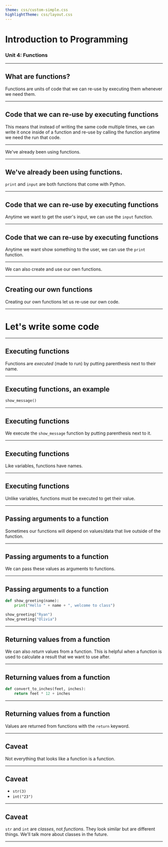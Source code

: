 ```yaml
---
theme: css/custom-simple.css
highlightTheme: css/layout.css
---
```


<!-- .slide: class="center" -->

# Introduction to Programming

### Unit 4: Functions

---

<!--
paginate: true
footer: 'Unit 4: Functions'
-->

## What are functions?

<span class="center narrow">

Functions are units of code that we can re-use by executing them whenever we need them.

</span>

---

## Code that we can re-use by executing functions

<span class="center narrow">

This means that instead of writing the same code multiple times, we can write it once inside of a function and re-use by calling the function anytime we need the run that code.

</span>

---

We've already been using functions.

---

## We've already been using functions.

`print` and `input` are both functions that come with Python.

---

## Code that we can re-use by executing functions

Anytime we want to get the user's input, we can use the `input` function.

---

## Code that we can re-use by executing functions

Anytime we want show something to the user, we can use the `print` function.

---

We can also create and use our own functions.

---

## Creating our own functions

Creating our own functions let us re-use our own code.

---

# Let's write some code

---

## Executing functions

Functions are _executed_ (made to run) by putting parenthesis next to their name.

---

## Executing functions, an example

<span class="centered narrow">

```python
show_message()
```

</span>

---

## Executing functions

We execute the `show_message` function by putting parenthesis next to it.

---

## Executing functions

Like variables, functions have names.

---

## Executing functions

Unlike variables, functions must be executed to get their value.

---

## Passing arguments to a function

Sometimes our functions will depend on values/data that live outside of the function.

---

## Passing arguments to a function

We can pass these values as arguments to functions.

---

## Passing arguments to a function

```python
def show_greeting(name):
    print("Hello " + name + ", welcome to class")

show_greeting("Ryan")
show_greeting("Olivia")
```

---

## Returning values from a function

We can also _return_ values from a function. This is helpful when a function is used to calculate a result that we want to use after.

---

## Returning values from a function

```python
def convert_to_inches(feet, inches):
    return feet * 12 + inches
```

---

## Returning values from a function

Values are returned from functions with the `return` keyword.

---

## Caveat

Not everything that looks like a function is a function.

---

## Caveat

<span class="centered">

- `str(3)`
- `int("23")`

</span>

---

## Caveat

<span class="narrow center">

`str` and `int` are _classes_, not _functions_. They look similar but are different things. We'll talk more about classes in the future.

</span>

---

